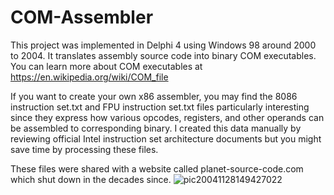 # COM-Assembler

This project was implemented in Delphi 4 using Windows 98 around 2000 to 2004.  It translates assembly source code into binary COM executables.  You can learn more about COM executables at https://en.wikipedia.org/wiki/COM_file

If you want to create your own x86 assembler, you may find the 8086 instruction set.txt and FPU instruction set.txt files particularly interesting since they express how various opcodes, registers, and other operands can be assembled to corresponding binary.  I created this data manually by reviewing official Intel instruction set architecture documents but you might save time by processing these files.

These files were shared with a website called planet-source-code.com which shut down in the decades since.
![pic20041128149427022](https://github.com/joshi1983/COM-Assembler/assets/11838191/f1d6f8ae-2d74-4ba8-bc46-a9c2e35ffdf5)
